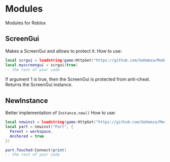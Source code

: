 # Modules
Modules for Roblox

## ScreenGui
Makes a ScreenGui and allows to protect it.
How to use:
```lua
local scrgui = loadstring(game:HttpGet("https://github.com/GoHamza/Modules/blob/main/ScreenGui.luau?raw=true"))()
local myscreengui = scrgui(true)
-- the rest of your code
```
If argument 1 is true, then the ScreenGui is protected from anti-cheat.
Returns the ScreenGui instance.
## NewInstance
Better implementation of `Instance.new()`
How to use:
```lua
local newinst = loadstring(game:HttpGet("https://github.com/GoHamza/Modules/blob/main/NewInstance.luau?raw=true"))()
local part = newinst("Part", {
  Parent = workspace,
  Anchored = true
})

part.Touched:Connect(print)
-- the rest of your code
```
